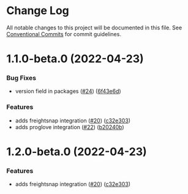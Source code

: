 # Change Log

All notable changes to this project will be documented in this file.
See [Conventional Commits](https://conventionalcommits.org) for commit guidelines.

# 1.1.0-beta.0 (2022-04-23)


### Bug Fixes

* version field in packages ([#24](https://github.com/hopstack-inc/platform_integrations-provider-pkg/issues/24)) ([6f43e6d](https://github.com/hopstack-inc/platform_integrations-provider-pkg/commit/6f43e6df3fac7bb3acc064f343acad94f10f8617))


### Features

* adds freightsnap integration ([#20](https://github.com/hopstack-inc/platform_integrations-provider-pkg/issues/20)) ([c32e303](https://github.com/hopstack-inc/platform_integrations-provider-pkg/commit/c32e303ab3cb525acf0aadd33049d510f4bda787))
* adds proglove integration ([#22](https://github.com/hopstack-inc/platform_integrations-provider-pkg/issues/22)) ([b20240b](https://github.com/hopstack-inc/platform_integrations-provider-pkg/commit/b20240bb254fdbb15b48680ade2ff1b1cd6ebc1c))





# 1.2.0-beta.0 (2022-04-23)


### Features

* adds freightsnap integration ([#20](https://github.com/hopstack-inc/platform_integrations-provider-pkg/issues/20)) ([c32e303](https://github.com/hopstack-inc/platform_integrations-provider-pkg/commit/c32e303ab3cb525acf0aadd33049d510f4bda787))
